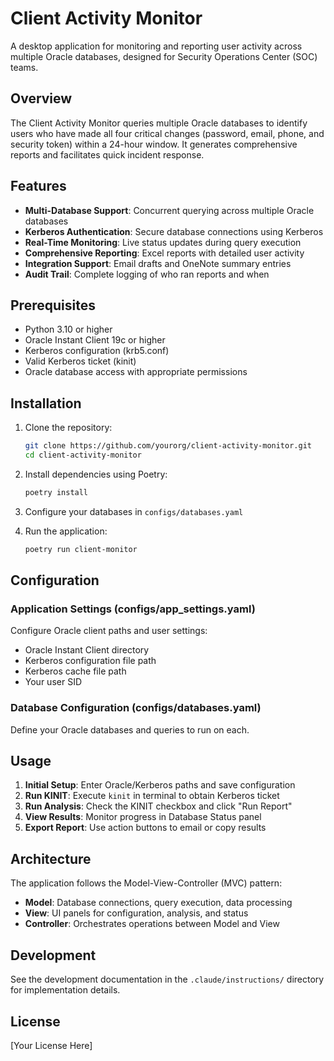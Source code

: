 # Client Activity Monitor

A desktop application for monitoring and reporting user activity across multiple Oracle databases, designed for Security Operations Center (SOC) teams.

## Overview

The Client Activity Monitor queries multiple Oracle databases to identify users who have made all four critical changes (password, email, phone, and security token) within a 24-hour window. It generates comprehensive reports and facilitates quick incident response.

## Features

- **Multi-Database Support**: Concurrent querying across multiple Oracle databases
- **Kerberos Authentication**: Secure database connections using Kerberos
- **Real-Time Monitoring**: Live status updates during query execution
- **Comprehensive Reporting**: Excel reports with detailed user activity
- **Integration Support**: Email drafts and OneNote summary entries
- **Audit Trail**: Complete logging of who ran reports and when

## Prerequisites

- Python 3.10 or higher
- Oracle Instant Client 19c or higher
- Kerberos configuration (krb5.conf)
- Valid Kerberos ticket (kinit)
- Oracle database access with appropriate permissions

## Installation

1. Clone the repository:
   ```bash
   git clone https://github.com/yourorg/client-activity-monitor.git
   cd client-activity-monitor
   ```

2. Install dependencies using Poetry:
   ```bash
   poetry install
   ```

3. Configure your databases in `configs/databases.yaml`

4. Run the application:
   ```bash
   poetry run client-monitor
   ```

## Configuration

### Application Settings (configs/app_settings.yaml)

Configure Oracle client paths and user settings:
- Oracle Instant Client directory
- Kerberos configuration file path
- Kerberos cache file path
- Your user SID

### Database Configuration (configs/databases.yaml)

Define your Oracle databases and queries to run on each.

## Usage

1. **Initial Setup**: Enter Oracle/Kerberos paths and save configuration
2. **Run KINIT**: Execute `kinit` in terminal to obtain Kerberos ticket
3. **Run Analysis**: Check the KINIT checkbox and click "Run Report"
4. **View Results**: Monitor progress in Database Status panel
5. **Export Report**: Use action buttons to email or copy results

## Architecture

The application follows the Model-View-Controller (MVC) pattern:
- **Model**: Database connections, query execution, data processing
- **View**: UI panels for configuration, analysis, and status
- **Controller**: Orchestrates operations between Model and View

## Development

See the development documentation in the `.claude/instructions/` directory for implementation details.

## License

[Your License Here]
